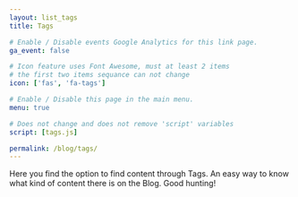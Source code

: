 ```yaml
---
layout: list_tags
title: Tags

# Enable / Disable events Google Analytics for this link page.
ga_event: false

# Icon feature uses Font Awesome, must at least 2 items
# the first two items sequance can not change
icon: ['fas', 'fa-tags'] 

# Enable / Disable this page in the main menu.
menu: true

# Does not change and does not remove 'script' variables
script: [tags.js]

permalink: /blog/tags/
---
```



Here you find the option to find content through Tags. An easy way to know what kind of content there is on the Blog. Good hunting!
